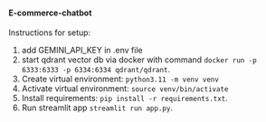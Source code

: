 #### E-commerce-chatbot

Instructions for setup:

1. add GEMINI_API_KEY in .env file
2. start qdrant vector db via docker with command `docker run -p 6333:6333 -p 6334:6334 qdrant/qdrant`.
3. Create virtual environment: `python3.11 -m venv venv`
4. Activate virtual environment: `source venv/bin/activate`
5. Install requirements:  `pip install -r requirements.txt`.
6. Run streamlit app  `streamlit run app.py`.
